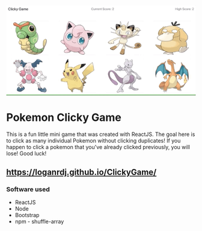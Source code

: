 ![](clickygamegif.gif)

# Pokemon Clicky Game
This is a fun little mini game that was created with ReactJS. The goal here is to click as many individual Pokemon without clicking duplicates! If you happen to click a pokemon that you've already clicked previously, you will lose! Good luck!

## https://loganrdj.github.io/ClickyGame/

### Software used
- ReactJS
- Node
- Bootstrap
- npm - shuffle-array
